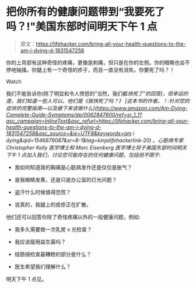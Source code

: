 # 把你所有的健康问题带到“我要死了吗？!"美国东部时间明天下午 1 点

> 原文：<https://lifehacker.com/bring-all-your-health-questions-to-the-am-i-dying-d-1831547258>

你的上背部有这种奇怪的疼痛，更像是刺痛，但只是在你的左侧。你的眼睛也会不停地抽搐。你腿上有一个奇怪的疹子，而且一直没有消失。你要死了吗？！

Watch

我们不能告诉你(除了明显和令人愤怒的“当然，我们都*快死了”的回答)，但幸运的是，我们知道一些人可以。他们是《我快死了吗？》 [*这本书的作者。！:针对您的症状的完整指南—以及接下来该做什么*](https://www.amazon.com/Am-Dying-Complete-Guide-Symptoms/dp/0062847600/ref=sr_1_1?asc_campaign=InlineText&asc_refurl=https://lifehacker.com/bring-all-your-health-questions-to-the-am-i-dying-d-1831547258&asc_source=&ie=UTF8&keywords=am i dying&qid=1546879087&sr=8-1&tag=kinjalifehackerlink-20) 。心脏病专家 Christopher Kelly 医学博士和 Marc Eisenberg 医学博士将于美国东部时间明天下午 1 点加入我们，讨论您可能存在的任何健康问题，包括但不限于:*

*   我如何知道我的胸痛是心脏病发作还是仅仅是胀气？

*   是我眼睛发黄，还是只是办公室的灯光问题？

*   盗汗什么时候值得恐慌？

*   说真的，我腿上的皮疹正在扩散。

他们还可以回答你除了奇怪疼痛以外的一般健康问题，例如:

*   我多久需要做一次乳房 x 光检查？

*   我应该服用益生菌吗？

*   结肠镜检查最糟糕的部分是什么？

*   医生希望我们理解什么？

明天下午 1 点见。